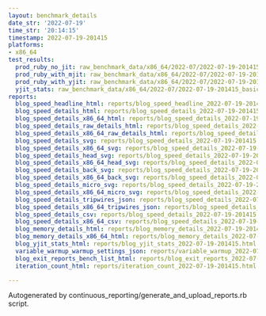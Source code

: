 ```yaml
---
layout: benchmark_details
date_str: '2022-07-19'
time_str: '20:14:15'
timestamp: 2022-07-19-201415
platforms:
- x86_64
test_results:
  prod_ruby_no_jit: raw_benchmark_data/x86_64/2022-07/2022-07-19-201415_basic_benchmark_prod_ruby_no_jit.json
  prod_ruby_with_mjit: raw_benchmark_data/x86_64/2022-07/2022-07-19-201415_basic_benchmark_prod_ruby_with_mjit.json
  prod_ruby_with_yjit: raw_benchmark_data/x86_64/2022-07/2022-07-19-201415_basic_benchmark_prod_ruby_with_yjit.json
  yjit_stats: raw_benchmark_data/x86_64/2022-07/2022-07-19-201415_basic_benchmark_yjit_stats.json
reports:
  blog_speed_headline_html: reports/blog_speed_headline_2022-07-19-201415.html
  blog_speed_details_html: reports/blog_speed_details_2022-07-19-201415.html
  blog_speed_details_x86_64_html: reports/blog_speed_details_2022-07-19-201415.x86_64.html
  blog_speed_details_raw_details_html: reports/blog_speed_details_2022-07-19-201415.raw_details.html
  blog_speed_details_x86_64_raw_details_html: reports/blog_speed_details_2022-07-19-201415.x86_64.raw_details.html
  blog_speed_details_svg: reports/blog_speed_details_2022-07-19-201415.svg
  blog_speed_details_x86_64_svg: reports/blog_speed_details_2022-07-19-201415.x86_64.svg
  blog_speed_details_head_svg: reports/blog_speed_details_2022-07-19-201415.head.svg
  blog_speed_details_x86_64_head_svg: reports/blog_speed_details_2022-07-19-201415.x86_64.head.svg
  blog_speed_details_back_svg: reports/blog_speed_details_2022-07-19-201415.back.svg
  blog_speed_details_x86_64_back_svg: reports/blog_speed_details_2022-07-19-201415.x86_64.back.svg
  blog_speed_details_micro_svg: reports/blog_speed_details_2022-07-19-201415.micro.svg
  blog_speed_details_x86_64_micro_svg: reports/blog_speed_details_2022-07-19-201415.x86_64.micro.svg
  blog_speed_details_tripwires_json: reports/blog_speed_details_2022-07-19-201415.tripwires.json
  blog_speed_details_x86_64_tripwires_json: reports/blog_speed_details_2022-07-19-201415.x86_64.tripwires.json
  blog_speed_details_csv: reports/blog_speed_details_2022-07-19-201415.csv
  blog_speed_details_x86_64_csv: reports/blog_speed_details_2022-07-19-201415.x86_64.csv
  blog_memory_details_html: reports/blog_memory_details_2022-07-19-201415.html
  blog_memory_details_x86_64_html: reports/blog_memory_details_2022-07-19-201415.x86_64.html
  blog_yjit_stats_html: reports/blog_yjit_stats_2022-07-19-201415.html
  variable_warmup_warmup_settings_json: reports/variable_warmup_2022-07-19-201415.warmup_settings.json
  blog_exit_reports_bench_list_html: reports/blog_exit_reports_2022-07-19-201415.bench_list.html
  iteration_count_html: reports/iteration_count_2022-07-19-201415.html

---
```

Autogenerated by continuous_reporting/generate_and_upload_reports.rb script.

